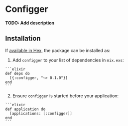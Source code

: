 # Configger

**TODO: Add description**

## Installation

If [available in Hex](https://hex.pm/docs/publish), the package can be installed as:

  1. Add `configger` to your list of dependencies in `mix.exs`:

    ```elixir
    def deps do
      [{:configger, "~> 0.1.0"}]
    end
    ```

  2. Ensure `configger` is started before your application:

    ```elixir
    def application do
      [applications: [:configger]]
    end
    ```

